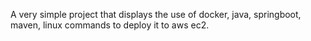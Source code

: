A very simple project that displays the use of docker, java, springboot, maven, linux commands to deploy it to aws ec2.

